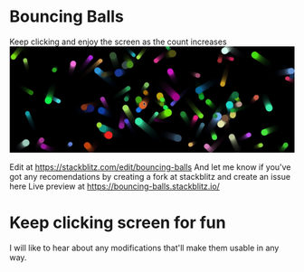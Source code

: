 # Bouncing Balls
Keep clicking and enjoy the screen as the count increases
[![Demo Gif](https://github.com/ishan123456789/bouncing-balls/blob/master/demo.gif)](https://bouncing-balls.stackblitz.io/)


Edit at https://stackblitz.com/edit/bouncing-balls
And let me know if you've got any recomendations by creating a fork at stackblitz and create an issue here
Live preview at https://bouncing-balls.stackblitz.io/
# Keep clicking screen for fun

I will like to hear about any modifications that'll make them usable in any way.
